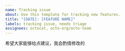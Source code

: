 ```yaml
---
name: Tracking issue
about: Use this template for tracking new features.
title: "[DATE]: [FEATURE NAME]"
labels: tracking issue, needs triage
assignees: octocat, octo-org/octo-team
---
```

希望大家能够给点建议，我会酌情修改的
